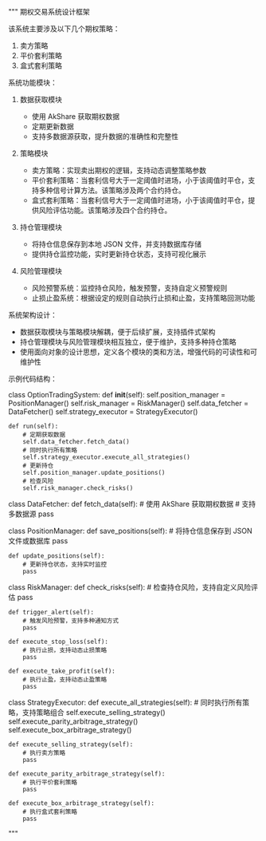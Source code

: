 
"""
期权交易系统设计框架

该系统主要涉及以下几个期权策略：
1. 卖方策略
2. 平价套利策略
3. 盒式套利策略

系统功能模块：
1. 数据获取模块
   - 使用 AkShare 获取期权数据
   - 定期更新数据
   - 支持多数据源获取，提升数据的准确性和完整性

2. 策略模块
   - 卖方策略：实现卖出期权的逻辑，支持动态调整策略参数
   - 平价套利策略：当套利信号大于一定阈值时进场，小于该阈值时平仓，支持多种信号计算方法。该策略涉及两个合约持仓。
   - 盒式套利策略：当套利信号大于一定阈值时进场，小于该阈值时平仓，提供风险评估功能。该策略涉及四个合约持仓。

3. 持仓管理模块
   - 将持仓信息保存到本地 JSON 文件，并支持数据库存储
   - 提供持仓监控功能，实时更新持仓状态，支持可视化展示

4. 风险管理模块
   - 风险预警系统：监控持仓风险，触发预警，支持自定义预警规则
   - 止损止盈系统：根据设定的规则自动执行止损和止盈，支持策略回测功能

系统架构设计：
- 数据获取模块与策略模块解耦，便于后续扩展，支持插件式架构
- 持仓管理模块与风险管理模块相互独立，便于维护，支持多种持仓策略
- 使用面向对象的设计思想，定义各个模块的类和方法，增强代码的可读性和可维护性

示例代码结构：

class OptionTradingSystem:
    def __init__(self):
        self.position_manager = PositionManager()
        self.risk_manager = RiskManager()
        self.data_fetcher = DataFetcher()
        self.strategy_executor = StrategyExecutor()

    def run(self):
        # 定期获取数据
        self.data_fetcher.fetch_data()
        # 同时执行所有策略
        self.strategy_executor.execute_all_strategies()
        # 更新持仓
        self.position_manager.update_positions()
        # 检查风险
        self.risk_manager.check_risks()

class DataFetcher:
    def fetch_data(self):
        # 使用 AkShare 获取期权数据
        # 支持多数据源
        pass

class PositionManager:
    def save_positions(self):
        # 将持仓信息保存到 JSON 文件或数据库
        pass

    def update_positions(self):
        # 更新持仓状态，支持实时监控
        pass

class RiskManager:
    def check_risks(self):
        # 检查持仓风险，支持自定义风险评估
        pass

    def trigger_alert(self):
        # 触发风险预警，支持多种通知方式
        pass

    def execute_stop_loss(self):
        # 执行止损，支持动态止损策略
        pass

    def execute_take_profit(self):
        # 执行止盈，支持动态止盈策略
        pass

class StrategyExecutor:
    def execute_all_strategies(self):
        # 同时执行所有策略，支持策略组合
        self.execute_selling_strategy()
        self.execute_parity_arbitrage_strategy()
        self.execute_box_arbitrage_strategy()

    def execute_selling_strategy(self):
        # 执行卖方策略
        pass

    def execute_parity_arbitrage_strategy(self):
        # 执行平价套利策略
        pass

    def execute_box_arbitrage_strategy(self):
        # 执行盒式套利策略
        pass

"""

